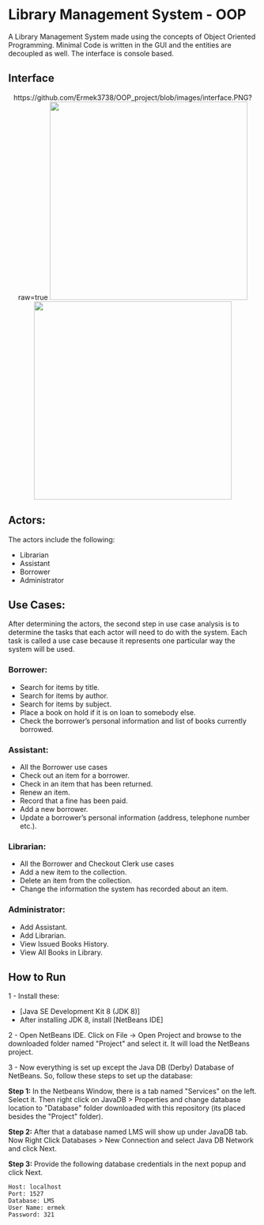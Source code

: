 # Library Management System - OOP


A Library Management System made using the concepts of Object Oriented Programming. Minimal Code is written in the GUI and the entities are decoupled as well. The interface is console based.

## Interface
<p align="middle">
   https://github.com/Ermek3738/OOP_project/blob/images/interface.PNG?raw=true
   <img src="../images/interface.PNG" width="400"/>
   <img src="../images/interface2.PNG" width="400"/>
</p>   

## Actors:
The actors include the following: 
* Librarian
* Assistant
* Borrower
* Administrator

## Use Cases:
After determining the actors, the second step in use case analysis is to determine the tasks that each actor will need to do with the system. Each task is called a use case because it represents one particular way the system will be used.

### Borrower:
*  Search for items by title.
*  Search for items by author.
*  Search for items by subject.
*  Place a book on hold if it is on loan to somebody else.
*  Check  the  borrower’s  personal  information  and  list  of  books  currently
borrowed.

### Assistant:
*  All the Borrower use cases
*  Check out an item for a borrower.
*  Check in an item that has been returned.
*  Renew an item.
*  Record that a fine has been paid.
*  Add a new borrower.
*  Update a borrower’s personal information (address, telephone number etc.).

### Librarian:
*  All the Borrower and Checkout Clerk use cases
*  Add a new item to the collection.
*  Delete an item from the collection.
*  Change the information the system has recorded about an item.

### Administrator:
*  Add Assistant.
*  Add Librarian.
*  View Issued Books History.
*  View All Books in Library.


## How to Run
1 - Install these:
 * [Java SE Development Kit 8 (JDK 8)]
 * After installing JDK 8, install [NetBeans IDE]

2 - Open NetBeans IDE. Click on File -> Open Project and browse to the downloaded folder named "Project" and select it. It will load the NetBeans project.

3 - Now everything is set up except the Java DB (Derby) Database of NetBeans. So, follow these steps to set up the database:

**Step 1:** In the Netbeans Window, there is a tab named "Services" on the left. Select it. Then right click on JavaDB > Properties and    change database location to "Database" folder downloaded with this repository (its placed besides the "Project" folder).

   
**Step 2:** After that a database named LMS will show up under JavaDB tab. Now Right Click Databases > New Connection and select Java DB Network and click Next. 

   
**Step 3:** Provide the following database credentials in the next popup and click Next.
  ```
  Host: localhost
  Port: 1527
  Database: LMS
  User Name: ermek
  Password: 321
  ``` 

